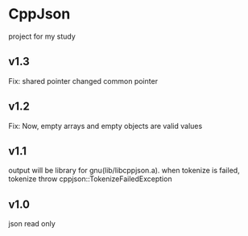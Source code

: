 # CppJson

project for my study

## v1.3

Fix:
	shared pointer changed common pointer

## v1.2

Fix:
	Now, empty arrays and empty objects are valid values

## v1.1

output will be library for gnu(lib/libcppjson.a).
when tokenize is failed, tokenize throw cppjson::TokenizeFailedException

## v1.0

json read only